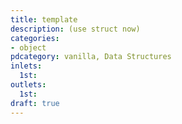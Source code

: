 ```yaml
---
title: template
description: (use struct now)
categories:
- object
pdcategory: vanilla, Data Structures
inlets:
  1st:
outlets:
  1st:
draft: true
---
```



